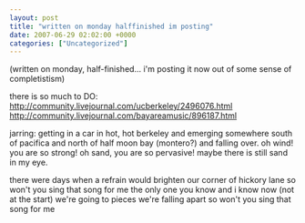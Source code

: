 ```yaml
---
layout: post
title: "written on monday halffinished im posting"
date: 2007-06-29 02:02:00 +0000
categories: ["Uncategorized"]
---
```


(written on monday, half-finished... i'm posting it now out of some sense of completistism)

there is so much to DO: http://community.livejournal.com/ucberkeley/2496076.html
http://community.livejournal.com/bayareamusic/896187.html

jarring: getting in a car in hot, hot berkeley and emerging somewhere south of pacifica and north of half moon bay (montero?) and falling over. oh wind! you are so strong! oh sand, you are so pervasive! maybe there is still sand in my eye.

there were days
when a refrain
would brighten our corner
of hickory lane
so won't you sing that song for me
the only one you know and i know now (not at the start)
we're going to pieces
we're falling apart
so won't you sing that song for me
